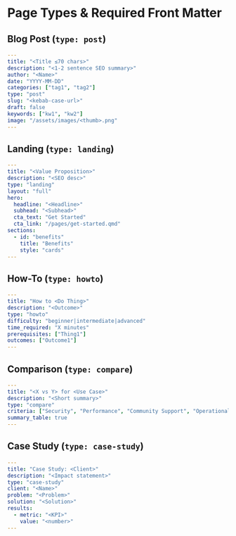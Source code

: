 # Page Types & Required Front Matter

## Blog Post (`type: post`)
```yaml
---
title: "<Title ≤70 chars>"
description: "<1-2 sentence SEO summary>"
author: "<Name>"
date: "YYYY-MM-DD"
categories: ["tag1", "tag2"]
type: "post"
slug: "<kebab-case-url>"
draft: false
keywords: ["kw1", "kw2"]
image: "/assets/images/<thumb>.png"
---
```

## Landing (`type: landing`)
```yaml
---
title: "<Value Proposition>"
description: "<SEO desc>"
type: "landing"
layout: "full"
hero:
  headline: "<Headline>"
  subhead: "<Subhead>"
  cta_text: "Get Started"
  cta_link: "/pages/get-started.qmd"
sections:
  - id: "benefits"
    title: "Benefits"
    style: "cards"
---
```

## How-To (`type: howto`)
```yaml
---
title: "How to <Do Thing>"
description: "<Outcome>"
type: "howto"
difficulty: "beginner|intermediate|advanced"
time_required: "X minutes"
prerequisites: ["Thing1"]
outcomes: ["Outcome1"]
---
```

## Comparison (`type: compare`)
```yaml
---
title: "<X vs Y> for <Use Case>"
description: "<Short summary>"
type: "compare"
criteria: ["Security", "Performance", "Community Support", "Operational Complexity", "Cost"]
summary_table: true
---
```

## Case Study (`type: case-study`)
```yaml
---
title: "Case Study: <Client>"
description: "<Impact statement>"
type: "case-study"
client: "<Name>"
problem: "<Problem>"
solution: "<Solution>"
results:
  - metric: "<KPI>"
    value: "<number>"
---
```
